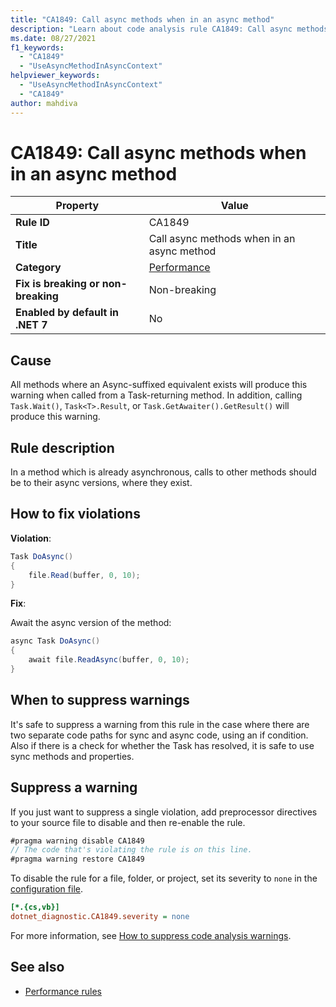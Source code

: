 ```yaml
---
title: "CA1849: Call async methods when in an async method"
description: "Learn about code analysis rule CA1849: Call async methods when in an async method"
ms.date: 08/27/2021
f1_keywords:
  - "CA1849"
  - "UseAsyncMethodInAsyncContext"
helpviewer_keywords:
  - "UseAsyncMethodInAsyncContext"
  - "CA1849"
author: mahdiva
---
```

# CA1849: Call async methods when in an async method

| Property                            | Value                                      |
|-------------------------------------|--------------------------------------------|
| **Rule ID**                         | CA1849                                     |
| **Title**                           | Call async methods when in an async method |
| **Category**                        | [Performance](performance-warnings.md)     |
| **Fix is breaking or non-breaking** | Non-breaking                               |
| **Enabled by default in .NET 7**    | No                                         |

## Cause

All methods where an Async-suffixed equivalent exists will produce this warning when called from a Task-returning method. In addition, calling `Task.Wait()`, `Task<T>.Result`, or `Task.GetAwaiter().GetResult()` will produce this warning.

## Rule description

In a method which is already asynchronous, calls to other methods should be to their async versions, where they exist.

## How to fix violations

**Violation**:

```csharp
Task DoAsync()
{
    file.Read(buffer, 0, 10);
}
```

**Fix**:

Await the async version of the method:

```csharp
async Task DoAsync()
{
    await file.ReadAsync(buffer, 0, 10);
}
```

## When to suppress warnings

It's safe to suppress a warning from this rule in the case where there are two separate code paths for sync and async code, using an if condition. Also if there is a check for whether the Task has resolved, it is safe to use sync methods and properties.

## Suppress a warning

If you just want to suppress a single violation, add preprocessor directives to your source file to disable and then re-enable the rule.

```csharp
#pragma warning disable CA1849
// The code that's violating the rule is on this line.
#pragma warning restore CA1849
```

To disable the rule for a file, folder, or project, set its severity to `none` in the [configuration file](../configuration-files.md).

```ini
[*.{cs,vb}]
dotnet_diagnostic.CA1849.severity = none
```

For more information, see [How to suppress code analysis warnings](../suppress-warnings.md).

## See also

- [Performance rules](performance-warnings.md)
